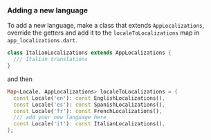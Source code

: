 ### Adding a new language

To add a new language, make a class that extends `AppLocalizations`, override the getters and add it to the `localeToLocalizations` map in `app_localizations.dart`.
```dart
class ItalianLocalizations extends AppLocalizations {
  /// Italian translations
}
```

and then
```dart
Map<Locale, AppLocalizations> localeToLocalizations = {
  const Locale('en'): const EnglishLocalizations(),
  const Locale('es'): const SpanishLocalizations(),
  const Locale('fr'): const FrenchLocalizations(),
  /// add your new language here
  const Locale('it'): const ItalianLocalizations(),
};
